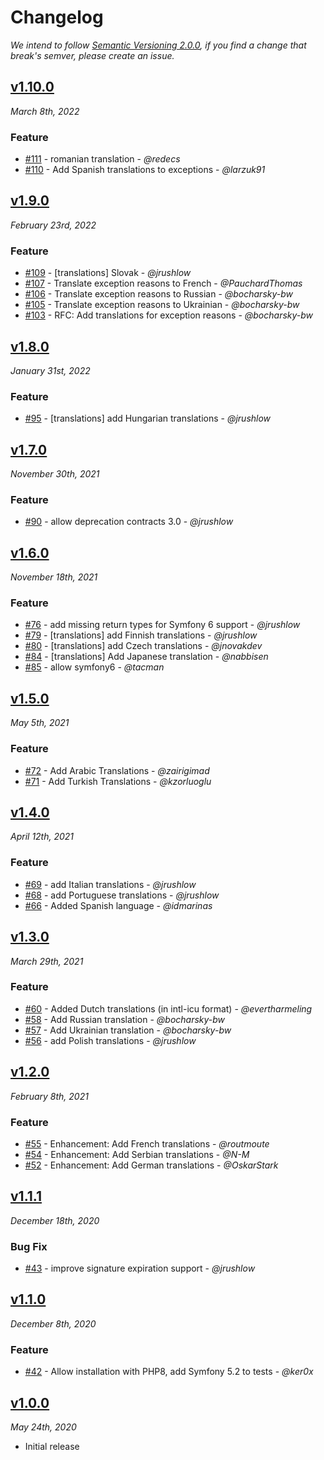 # Changelog

*We intend to follow [Semantic Versioning 2.0.0](https://semver.org/), if you 
find a change that break's semver, please create an issue.*

## [v1.10.0](https://github.com/symfonycasts/verify-email-bundle/releases/tag/v1.10.0)

*March 8th, 2022*

### Feature

- [#111](https://github.com/symfonycasts/verify-email-bundle/pull/111) - romanian translation - *@redecs*
- [#110](https://github.com/symfonycasts/verify-email-bundle/pull/110) - Add Spanish translations to exceptions - *@larzuk91*
## [v1.9.0](https://github.com/symfonycasts/verify-email-bundle/releases/tag/v1.9.0)

*February 23rd, 2022*

### Feature


- [#109](https://github.com/symfonycasts/verify-email-bundle/pull/109) - [translations] Slovak - *@jrushlow*
- [#107](https://github.com/symfonycasts/verify-email-bundle/pull/107) - Translate exception reasons to French - *@PauchardThomas*
- [#106](https://github.com/symfonycasts/verify-email-bundle/pull/106) - Translate exception reasons to Russian - *@bocharsky-bw*
- [#105](https://github.com/symfonycasts/verify-email-bundle/pull/105) - Translate exception reasons to Ukrainian - *@bocharsky-bw*
- [#103](https://github.com/symfonycasts/verify-email-bundle/pull/103) - RFC: Add translations for exception reasons - *@bocharsky-bw*

## [v1.8.0](https://github.com/SymfonyCasts/verify-email-bundle/releases/tag/v1.8.0)

*January 31st, 2022*

### Feature

- [#95](https://github.com/symfonycasts/verify-email-bundle/pull/95) - [translations] add Hungarian translations - *@jrushlow*

## [v1.7.0](https://github.com/SymfonyCasts/verify-email-bundle/releases/tag/v1.7.0)

*November 30th, 2021*

### Feature

- [#90](https://github.com/SymfonyCasts/verify-email-bundle/pull/90) - allow deprecation contracts 3.0 - *@jrushlow*

## [v1.6.0](https://github.com/SymfonyCasts/verify-email-bundle/releases/tag/v1.6.0)

*November 18th, 2021*

### Feature

- [#76](https://github.com/SymfonyCasts/verify-email-bundle/pull/76) - add missing return types for Symfony 6 support - *@jrushlow*
- [#79](https://github.com/SymfonyCasts/verify-email-bundle/pull/79) - [translations] add Finnish translations - *@jrushlow*
- [#80](https://github.com/SymfonyCasts/verify-email-bundle/pull/80) - [translations] add Czech translations - *@jnovakdev*
- [#84](https://github.com/SymfonyCasts/verify-email-bundle/pull/84) - [translations] Add Japanese translation - *@nabbisen*
- [#85](https://github.com/SymfonyCasts/verify-email-bundle/pull/85) - allow symfony6 - *@tacman*

## [v1.5.0](https://github.com/SymfonyCasts/verify-email-bundle/releases/tag/v1.5.0)

*May 5th, 2021*

### Feature

- [#72](https://github.com/SymfonyCasts/verify-email-bundle/pull/72) - Add Arabic Translations - *@zairigimad*
- [#71](https://github.com/SymfonyCasts/verify-email-bundle/pull/71) - Add Turkish Translations - *@kzorluoglu*

## [v1.4.0](https://github.com/SymfonyCasts/verify-email-bundle/releases/tag/v1.4.0)

*April 12th, 2021*

### Feature

- [#69](https://github.com/SymfonyCasts/verify-email-bundle/pull/69) - add Italian translations - *@jrushlow*
- [#68](https://github.com/SymfonyCasts/verify-email-bundle/pull/68) - add Portuguese translations - *@jrushlow*
- [#66](https://github.com/SymfonyCasts/verify-email-bundle/pull/66) - Added Spanish language - *@idmarinas*

## [v1.3.0](https://github.com/SymfonyCasts/verify-email-bundle/releases/tag/v1.3.0)

*March 29th, 2021*

### Feature

- [#60](https://github.com/SymfonyCasts/verify-email-bundle/pull/60) - Added Dutch translations (in intl-icu format) - *@evertharmeling*
- [#58](https://github.com/SymfonyCasts/verify-email-bundle/pull/58) - Add Russian translation - *@bocharsky-bw*
- [#57](https://github.com/SymfonyCasts/verify-email-bundle/pull/57) - Add Ukrainian translation - *@bocharsky-bw*
- [#56](https://github.com/SymfonyCasts/verify-email-bundle/pull/56) - add Polish translations - *@jrushlow*

## [v1.2.0](https://github.com/SymfonyCasts/verify-email-bundle/releases/tag/v1.2.0)

*February 8th, 2021*

### Feature

- [#55](https://github.com/SymfonyCasts/verify-email-bundle/pull/55) - Enhancement: Add French translations - *@routmoute*
- [#54](https://github.com/SymfonyCasts/verify-email-bundle/pull/54) - Enhancement: Add Serbian translations - *@N-M*
- [#52](https://github.com/SymfonyCasts/verify-email-bundle/pull/52) - Enhancement: Add German translations - *@OskarStark*

## [v1.1.1](https://github.com/SymfonyCasts/verify-email-bundle/releases/tag/v1.1.1)

*December 18th, 2020*

### Bug Fix

- [#43](https://github.com/SymfonyCasts/verify-email-bundle/pull/43) - improve signature expiration support - *@jrushlow*

## [v1.1.0](https://github.com/SymfonyCasts/verify-email-bundle/releases/tag/v1.1.0)

*December 8th, 2020*

### Feature

- [#42](https://github.com/SymfonyCasts/verify-email-bundle/pull/42) - Allow installation with PHP8, add Symfony 5.2 to tests - *@ker0x*

## [v1.0.0](https://github.com/SymfonyCasts/verify-email-bundle/releases/tag/v1.0.0)

*May 24th, 2020*


* Initial release
